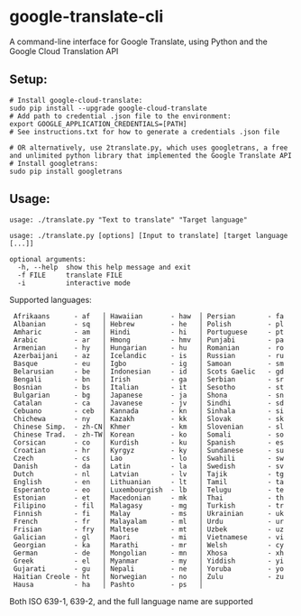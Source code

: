 # google-translate-cli
A command-line interface for Google Translate, using Python and the Google Cloud Translation API

## Setup:

```
# Install google-cloud-translate:
sudo pip install --upgrade google-cloud-translate
# Add path to credential .json file to the environment:
export GOOGLE_APPLICATION_CREDENTIALS=[PATH]
# See instructions.txt for how to generate a credentials .json file

# OR alternatively, use 2translate.py, which uses googletrans, a free and unlimited python library that implemented the Google Translate API
# Install googletrans:
sudo pip install googletrans

```

## Usage:

`usage: ./translate.py "Text to translate" "Target language"`

```
usage: ./translate.py [options] [Input to translate] [target language [...]]

optional arguments:
  -h, --help  show this help message and exit
  -f FILE     translate FILE
  -i          interactive mode
```

Supported languages:


     Afrikaans      - af   │ Hawaiian       - haw  │ Persian        - fa   
     Albanian       - sq   │ Hebrew         - he   │ Polish         - pl   
     Amharic        - am   │ Hindi          - hi   │ Portuguese     - pt   
     Arabic         - ar   │ Hmong          - hmv  │ Punjabi        - pa   
     Armenian       - hy   │ Hungarian      - hu   │ Romanian       - ro   
     Azerbaijani    - az   │ Icelandic      - is   │ Russian        - ru   
     Basque         - eu   │ Igbo           - ig   │ Samoan         - sm   
     Belarusian     - be   │ Indonesian     - id   │ Scots Gaelic   - gd   
     Bengali        - bn   │ Irish          - ga   │ Serbian        - sr   
     Bosnian        - bs   │ Italian        - it   │ Sesotho        - st   
     Bulgarian      - bg   │ Japanese       - ja   │ Shona          - sn   
     Catalan        - ca   │ Javanese       - jv   │ Sindhi         - sd   
     Cebuano        - ceb  │ Kannada        - kn   │ Sinhala        - si   
     Chichewa       - ny   │ Kazakh         - kk   │ Slovak         - sk   
     Chinese Simp.  - zh-CN│ Khmer          - km   │ Slovenian      - sl   
     Chinese Trad.  - zh-TW│ Korean         - ko   │ Somali         - so   
     Corsican       - co   │ Kurdish        - ku   │ Spanish        - es   
     Croatian       - hr   │ Kyrgyz         - ky   │ Sundanese      - su   
     Czech          - cs   │ Lao            - lo   │ Swahili        - sw   
     Danish         - da   │ Latin          - la   │ Swedish        - sv   
     Dutch          - nl   │ Latvian        - lv   │ Tajik          - tg   
     English        - en   │ Lithuanian     - lt   │ Tamil          - ta   
     Esperanto      - eo   │ Luxembourgish  - lb   │ Telugu         - te   
     Estonian       - et   │ Macedonian     - mk   │ Thai           - th   
     Filipino       - fil  │ Malagasy       - mg   │ Turkish        - tr   
     Finnish        - fi   │ Malay          - ms   │ Ukrainian      - uk   
     French         - fr   │ Malayalam      - ml   │ Urdu           - ur   
     Frisian        - fry  │ Maltese        - mt   │ Uzbek          - uz   
     Galician       - gl   │ Maori          - mi   │ Vietnamese     - vi   
     Georgian       - ka   │ Marathi        - mr   │ Welsh          - cy   
     German         - de   │ Mongolian      - mn   │ Xhosa          - xh   
     Greek          - el   │ Myanmar        - my   │ Yiddish        - yi   
     Gujarati       - gu   │ Nepali         - ne   │ Yoruba         - yo   
     Haitian Creole - ht   │ Norwegian      - no   │ Zulu           - zu   
     Hausa          - ha   │ Pashto         - ps   │                       

     
Both ISO 639-1, 639-2, and the full language name are supported
